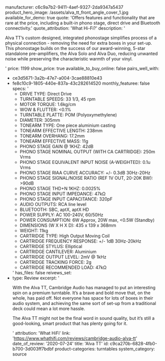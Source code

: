 manufacturer: c6c9a7b2-9411-4aef-9327-2da9347a5437
product_hero_image: /assets/alva_tt_front_angle_cover_1.jpg
available_for_demo: true
quote: 'Offers features and functionality that are rare at the price, including a built-in phono stage, direct drive and Bluetooth connectivity.'
quote_attribution: 'What Hi-Fi?'
description: '<p>Alva TT’s custom designed, integrated phonostage simplifies process of a physical connection - removing the need for extra boxes in your set-up. This phonostage builds on the success of our award-winning, 5-star standalone pre-amplifiers, the Alva Solo and Alva Duo,&nbsp;reducing unwanted noise while preserving the characteristic warmth of your vinyl.</p>'
price: 1199
show_price: true
available_to_buy_online: false
pairs_well_with:
  - ce3d5671-3a2b-47e7-a004-3cae88810e43
  - fe8c10c9-1805-440e-837a-43c282614520
monthly_featuree: false
specs: '<ul><li>DRIVE TYPE: Direct Drive<br></li><li>TURNTABLE SPEEDS: 33 1/3, 45 rpm<br></li><li>MOTOR TORQUE: 1.6kg/cm<br></li><li>WOW &amp; FLUTTER: &lt;0.1%<br></li><li>TURNTABLE PLATTE: POM (Polyoxymethylene)<br></li><li>DIAMETER: 305mm<br></li><li>TONEARM TYPE: One piece aluminium casting<br></li><li>TONEARM EFFECTIVE LENGTH: 238mm<br></li><li>TONEARM OVERHANG: 17.2mm<br></li><li>TONEARM EFFECTIVE MASS: 11g<br></li><li>PHONO STAGE GAIN @ 1KHZ: 42dB<br></li><li>PHONO STAGE NOMINAL OUTPUT (WITH CA CARTRIDGE): 250m Vrms<br></li><li>PHONO STAGE EQUIVALENT INPUT NOISE (A-WEIGHTED): 0.1u Vrms<br></li><li>PHONO STAGE RIAA CURVE ACCURACY: +/- 0.3dB 30Hz-20Hz<br></li><li>PHONO STAGE SIGNAL/NOISE RATIO (REF 1V OUT, 20-20K BW): &gt;90dB<br></li><li>PHONO STAGE THD+N 1KHZ: 0.0025%<br></li><li>PHONO STAGE INPUT IMPEDANCE: 47kΩ<br></li><li>PHONO STAGE INPUT CAPACITANCE: 320pF<br></li><li>AUDIO OUTPUTS: RCA line level<br></li><li>BLUETOOTH: SBC, aptX, aptX HD<br></li><li>POWER SUPPLY: AC 100-240V, 60/50Hz<br></li><li>POWER CONSUMPTION: 6W Approx, 20W max, &lt;0.5W (Standby)<br></li><li>DIMENSIONS (W X H X D): 435 x 139 x 368mm<br></li><li>WEIGHT: 11kg<br></li><li>CARTRIDGE TYPE: High Output Moving Coil<br></li><li>CARTRIDGE FREQUENCY RESPONSE: +/- 1dB 30Hz-20kHz<br></li><li>CARTRIDGE STYLUS: Elliptical<br></li><li>CARTRIDGE CANTILEVER: Aluminium<br></li><li>CARTRIDGE OUTPUT LEVEL: 2mV @ 1kHz<br></li><li>CARTRIDGE TRACKING FORCE: 2g<br></li><li>CARTRIDGE RECOMMENDED LOAD: 47kΩ<br></li></ul>'
has_files: false
reivews_set:
  -
    type: Review
    excerpt: '<p>With the Alva TT, Cambridge Audio has managed to put an interesting spin on a premium turntable. It’s a brave and bold move that, on the whole, has paid off. Not everyone has space for lots of boxes in their audio system, and achieving the same sort of set-up from a traditional deck could mean a lot more hassle.</p><p>The Alva TT might not be the final word in sound quality, but it’s still a good-looking, smart product that has plenty going for it.</p>'
    attribution: 'What HiFi'
    link: 'https://www.whathifi.com/reviews/cambridge-audio-alva-tt'
    date_of_review: '2020-07-24'
title: 'Alva TT'
id: c9ca270b-6828-4fb0-b700-3d003ff7bdbf
product-categories: turntables
system_category: source
